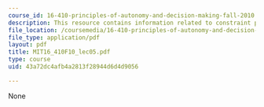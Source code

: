 ```yaml
---
course_id: 16-410-principles-of-autonomy-and-decision-making-fall-2010
description: This resource contains information related to constraint programming.
file_location: /coursemedia/16-410-principles-of-autonomy-and-decision-making-fall-2010/43a72dc4afb4a2813f28944d6d4d9056_MIT16_410F10_lec05.pdf
file_type: application/pdf
layout: pdf
title: MIT16_410F10_lec05.pdf
type: course
uid: 43a72dc4afb4a2813f28944d6d4d9056

---
```

None